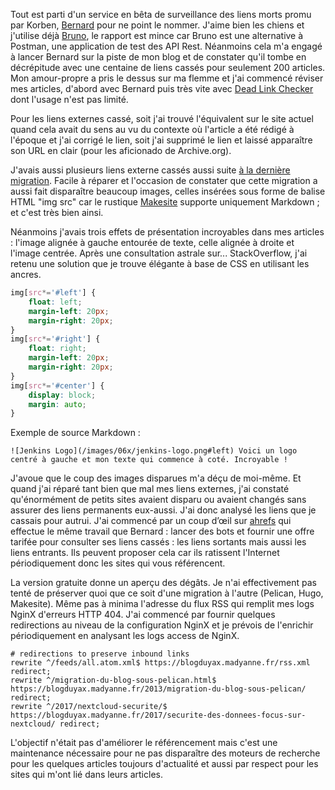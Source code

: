 <!-- title: Référencement influencé -->
<!-- category: Hébergement -->

Tout est parti d'un service en bêta de surveillance des liens morts promu par Korben, [Bernard](https://bernard.app/) pour ne point le nommer. J'aime bien les chiens et j'utilise déjà [Bruno](https://www.usebruno.com/), le rapport est mince car Bruno est une alternative à Postman, une application de test des API Rest. Néanmoins cela m'a engagé à lancer Bernard sur la piste de mon blog et de constater qu'il tombe en décrépitude avec une centaine de liens cassés pour seulement 200 articles. Mon amour-propre a pris le dessus sur ma flemme et j'ai commencé réviser mes articles, d'abord avec Bernard puis très vite avec [Dead Link Checker](https://www.deadlinkchecker.com/) dont l'usage n'est pas limité. 

Pour les liens externes cassé, soit j'ai trouvé l'équivalent sur le site actuel quand cela avait du sens au vu du contexte où l'article a été rédigé à l'époque et j'ai corrigé le lien, soit j'ai supprimé le lien et laissé apparaître son URL en clair (pour les aficionado de Archive.org).

J'avais aussi plusieurs liens externe cassés aussi suite [à la dernière migration](/2020/bilan-hebergement-2020/). Facile à réparer et l'occasion de constater que cette migration a aussi fait disparaître beaucoup images, celles insérées sous forme de balise HTML "img src" car le rustique [Makesite](https://github.com/kianby/blog) supporte uniquement Markdown ; et c'est très bien ainsi. 

Néanmoins j'avais trois effets de présentation incroyables dans mes articles : l'image alignée à gauche entourée de texte, celle alignée à droite et l'image centrée. Après une consultation astrale sur... StackOverflow, j'ai retenu une solution que je trouve élégante à base de CSS en utilisant les ancres.  


```css
img[src*='#left'] {
    float: left;
    margin-left: 20px;
    margin-right: 20px;
}
img[src*='#right'] {
    float: right;
    margin-left: 20px;
    margin-right: 20px;    
}
img[src*='#center'] {
    display: block;
    margin: auto;
}
```

Exemple de source Markdown : 

``` 
![Jenkins Logo](/images/06x/jenkins-logo.png#left) Voici un logo 
centré à gauche et mon texte qui commence à coté. Incroyable !   
```

J'avoue que le coup des images disparues m'a déçu de moi-même. Et quand j'ai réparé tant bien que mal mes liens externes, j'ai constaté qu'énormément de petits sites avaient disparu ou avaient changés sans assurer des liens permanents eux-aussi. J'ai donc analysé les liens que je cassais pour autrui. J'ai commencé par un coup d’œil sur [ahrefs](https://ahrefs.com/broken-link-checker) qui effectue le même travail que Bernard : lancer des bots et fournir une offre tarifée pour consulter ses liens cassés : les liens sortants mais aussi les liens entrants. Ils peuvent proposer cela car ils ratissent l'Internet périodiquement donc les sites qui vous référencent. 

La version gratuite donne un aperçu des dégâts. Je n'ai effectivement pas tenté de préserver quoi que ce soit d'une migration à l'autre (Pelican, Hugo, Makesite). Même pas à minima l'adresse du flux RSS qui remplit mes logs NginX d'erreurs HTTP 404. J'ai commencé par fournir quelques redirections au niveau de la configuration NginX et je prévois de l'enrichir périodiquement en analysant les logs access de NginX. 


```nginx
# redirections to preserve inbound links
rewrite ^/feeds/all.atom.xml$ https://blogduyax.madyanne.fr/rss.xml redirect;
rewrite ^/migration-du-blog-sous-pelican.html$ https://blogduyax.madyanne.fr/2013/migration-du-blog-sous-pelican/ redirect;
rewrite ^/2017/nextcloud-securite/$ https://blogduyax.madyanne.fr/2017/securite-des-donnees-focus-sur-nextcloud/ redirect;
``` 

L'objectif n'était pas d'améliorer le référencement mais c'est une maintenance nécessaire pour ne pas disparaître des moteurs de recherche pour les quelques articles toujours d'actualité et aussi par respect pour les sites qui m'ont lié dans leurs articles.

